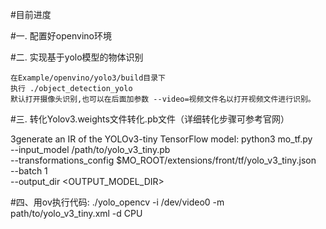 #目前进度

#一. 配置好openvino环境

#二. 实现基于yolo模型的物体识别

    在Example/openvino/yolo3/build目录下
    执行 ./object_detection_yolo
    默认打开摄像头识别,也可以在后面加参数 --video=视频文件名以打开视频文件进行识别。
#三. 转化Yolov3.weights文件转化.pb文件（详细转化步骤可参考官网）

3generate an IR of the YOLOv3-tiny TensorFlow model:
python3 mo_tf.py                                                        \
--input_model /path/to/yolo_v3_tiny.pb                                  \
--transformations_config $MO_ROOT/extensions/front/tf/yolo_v3_tiny.json \
--batch 1                                                               \
--output_dir <OUTPUT_MODEL_DIR>

#四、用ov执行代码:
./yolo_opencv -i /dev/video0 -m path/to/yolo_v3_tiny.xml -d CPU
